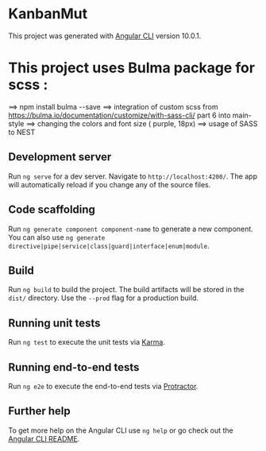 # KanbanMut

This project was generated with [Angular CLI](https://github.com/angular/angular-cli) version 10.0.1.

# This project uses Bulma package for scss : 
  ==> npm install bulma --save
  ==> integration of custom scss from https://bulma.io/documentation/customize/with-sass-cli/ part 6 into main-style
  ==> changing the colors and font size ( purple, 18px)
  ==> usage of SASS to NEST


## Development server

Run `ng serve` for a dev server. Navigate to `http://localhost:4200/`. The app will automatically reload if you change any of the source files.

## Code scaffolding

Run `ng generate component component-name` to generate a new component. You can also use `ng generate directive|pipe|service|class|guard|interface|enum|module`.

## Build

Run `ng build` to build the project. The build artifacts will be stored in the `dist/` directory. Use the `--prod` flag for a production build.

## Running unit tests

Run `ng test` to execute the unit tests via [Karma](https://karma-runner.github.io).

## Running end-to-end tests

Run `ng e2e` to execute the end-to-end tests via [Protractor](http://www.protractortest.org/).

## Further help

To get more help on the Angular CLI use `ng help` or go check out the [Angular CLI README](https://github.com/angular/angular-cli/blob/master/README.md).
